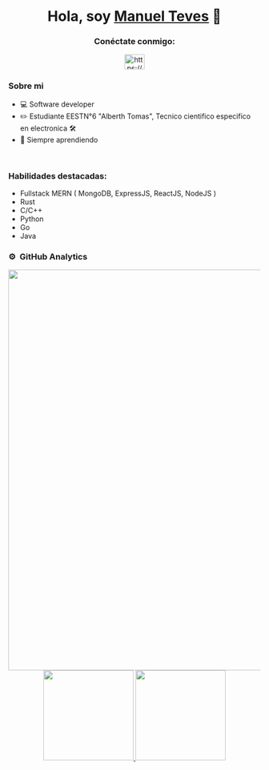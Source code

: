 <div align="center">
<h1 align="center">Hola, soy <a href="">Manuel Teves</a> 👋</h1>
</div>
<h3 align="center">Conéctate conmigo:</h3>


<p align="center">
  <a href="https://www.linkedin.com/in/manuel-teves" target="blank"><img align="center" src="https://raw.githubusercontent.com/rahuldkjain/github-profile-readme-generator/master/src/images/icons/Social/linked-in-alt.svg" alt="https://www.linkedin.com/in/manuel-teves/" height="30" width="40" /></a>
</p>
<h3>Sobre mi</h3>

- 💻 Software developer
- ✏️ Estudiante EESTN°6 "Alberth Tomas", Tecnico cientifico especifico en electronica 🛠️
- 📗  Siempre aprendiendo
<br>

<h3>Habilidades destacadas:</h3>

- Fullstack MERN ( MongoDB, ExpressJS, ReactJS, NodeJS )
- Rust
- C/C++
- Python
- Go
- Java

### ⚙️ &nbsp;GitHub Analytics

<p align="center">
  <a href="https://github.com/TevesManuel">
    <img width=800 src="https://github-profile-trophy.vercel.app/?username=TevesManuel&column=8&theme=algolia&no-frame=true"/>
    <img height="180em" src="https://github-readme-stats-eight-theta.vercel.app/api?username=TevesManuel&show_icons=true&theme=algolia&include_all_commits=true&count_private=true"/>
    <img height="180em" src="https://github-readme-stats-eight-theta.vercel.app/api/top-langs/?username=TevesManuel&layout=compact&langs_count=8&theme=algolia"/>
  </a>
</p>
